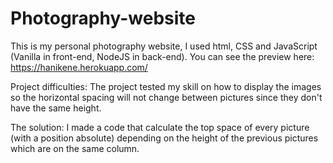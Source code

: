 # Photography-website

This is my personal photography website, I used html, CSS and JavaScript (Vanilla in front-end, NodeJS in back-end). You can see the preview here: https://hanikene.herokuapp.com/

Project difficulties: 
The project tested my skill on how to display the images so the horizontal spacing will not change between pictures since they don't have the same height.

The solution:
I made a code that calculate the top space of every picture (with a position absolute) depending on the height of the previous pictures which are on the same column.
